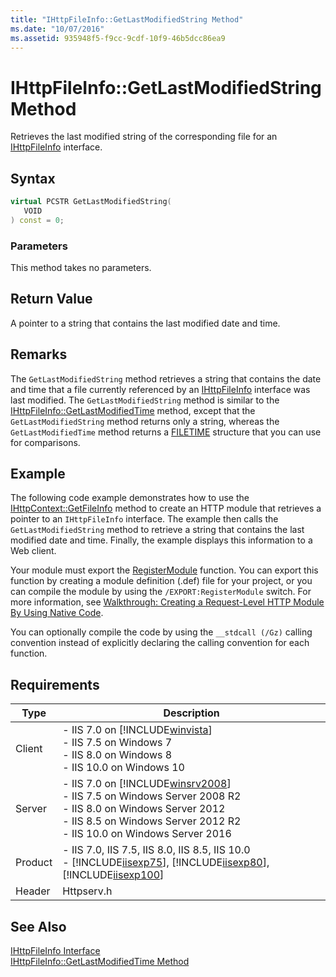 ```yaml
---
title: "IHttpFileInfo::GetLastModifiedString Method"
ms.date: "10/07/2016"
ms.assetid: 935948f5-f9cc-9cdf-10f9-46b5dcc86ea9
---
```

# IHttpFileInfo::GetLastModifiedString Method
Retrieves the last modified string of the corresponding file for an [IHttpFileInfo](../../web-development-reference\native-code-api-reference/ihttpfileinfo-interface.md) interface.  
  
## Syntax  
  
```cpp  
virtual PCSTR GetLastModifiedString(  
   VOID  
) const = 0;  
```  
  
### Parameters  
 This method takes no parameters.  
  
## Return Value  
 A pointer to a string that contains the last modified date and time.  
  
## Remarks  
 The `GetLastModifiedString` method retrieves a string that contains the date and time that a file currently referenced by an [IHttpFileInfo](../../web-development-reference\native-code-api-reference/ihttpfileinfo-interface.md) interface was last modified. The `GetLastModifiedString` method is similar to the [IHttpFileInfo::GetLastModifiedTime](../../web-development-reference\native-code-api-reference/ihttpfileinfo-getlastmodifiedtime-method.md) method, except that the `GetLastModifiedString` method returns only a string, whereas the `GetLastModifiedTime` method returns a [FILETIME](http://go.microsoft.com/fwlink/?LinkId=56060) structure that you can use for comparisons.  
  
## Example  
 The following code example demonstrates how to use the [IHttpContext::GetFileInfo](../../web-development-reference\native-code-api-reference/ihttpcontext-getfileinfo-method.md) method to create an HTTP module that retrieves a pointer to an `IHttpFileInfo` interface. The example then calls the `GetLastModifiedString` method to retrieve a string that contains the last modified date and time. Finally, the example displays this information to a Web client.  
  
<!-- TODO: review snippet reference  [!CODE [IHttpFileInfoGetLastModifiedString#1](IHttpFileInfoGetLastModifiedString#1)]  -->  
  
 Your module must export the [RegisterModule](../../web-development-reference\native-code-api-reference/pfn-registermodule-function.md) function. You can export this function by creating a module definition (.def) file for your project, or you can compile the module by using the `/EXPORT:RegisterModule` switch. For more information, see [Walkthrough: Creating a Request-Level HTTP Module By Using Native Code](../../web-development-reference\native-code-development-overview\walkthrough-creating-a-request-level-http-module-by-using-native-code.md).  
  
 You can optionally compile the code by using the `__stdcall (/Gz)` calling convention instead of explicitly declaring the calling convention for each function.  
  
## Requirements  
  
|Type|Description|  
|----------|-----------------|  
|Client|-   IIS 7.0 on [!INCLUDE[winvista](../../wmi-provider/includes/winvista-md.md)]<br />-   IIS 7.5 on Windows 7<br />-   IIS 8.0 on Windows 8<br />-   IIS 10.0 on Windows 10|  
|Server|-   IIS 7.0 on [!INCLUDE[winsrv2008](../../wmi-provider/includes/winsrv2008-md.md)]<br />-   IIS 7.5 on Windows Server 2008 R2<br />-   IIS 8.0 on Windows Server 2012<br />-   IIS 8.5 on Windows Server 2012 R2<br />-   IIS 10.0 on Windows Server 2016|  
|Product|-   IIS 7.0, IIS 7.5, IIS 8.0, IIS 8.5, IIS 10.0<br />-   [!INCLUDE[iisexp75](../../web-development-reference/native-code-api-reference/includes/iisexp75-md.md)], [!INCLUDE[iisexp80](../../web-development-reference/native-code-api-reference/includes/iisexp80-md.md)], [!INCLUDE[iisexp100](../../web-development-reference/native-code-api-reference/includes/iisexp100-md.md)]|  
|Header|Httpserv.h|  
  
## See Also  
 [IHttpFileInfo Interface](../../web-development-reference\native-code-api-reference/ihttpfileinfo-interface.md)   
 [IHttpFileInfo::GetLastModifiedTime Method](../../web-development-reference\native-code-api-reference/ihttpfileinfo-getlastmodifiedtime-method.md)